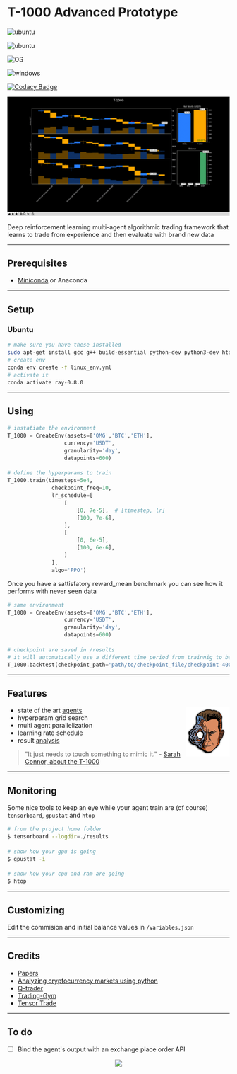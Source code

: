 # T-1000 Advanced Prototype

![ubuntu](https://img.shields.io/badge/ubuntu-supported-000.svg?colorA=00cc25&longCache=true&style=for-the-badge "ubuntu")

![ubuntu](https://img.shields.io/badge/tested_on-ubuntu-000.svg?colorA=00cc25&longCache=true&style=for-the-badge "ubuntu")

![OS](https://img.shields.io/badge/OS-unkown-000.svg?colorA=&longCache=true&style=for-the-badge "OS")

![windows](https://img.shields.io/badge/windows-not_supported-000.svg?colorA=d11431&longCache=true&style=for-the-badge "windows")

[![Codacy Badge](https://api.codacy.com/project/badge/Grade/ebdf89dcba744a3c8aafdda210d3aeb6)](https://app.codacy.com/app/Draichi/cryptocurrency_prediction?utm_source=github.com&utm_medium=referral&utm_content=Draichi/cryptocurrency_prediction&utm_campaign=Badge_Grade_Dashboard)

![gif](assets/t-1000.gif)

Deep reinforcement learning multi-agent algorithmic trading framework that learns to trade from experience and then evaluate with brand new data

* * *

## Prerequisites

-   [Miniconda](https://conda.io/docs/user-guide/install/index.html) or Anaconda

* * *

## Setup

### Ubuntu

```sh
# make sure you have these installed
sudo apt-get install gcc g++ build-essential python-dev python3-dev htop
# create env
conda env create -f linux_env.yml
# activate it
conda activate ray-0.8.0
```

* * *

## Using

```py
# instatiate the environment
T_1000 = CreateEnv(assets=['OMG','BTC','ETH'],
                  currency='USDT',
                  granularity='day',
                  datapoints=600)

# define the hyperparams to train
T_1000.train(timesteps=5e4,
              checkpoint_freq=10,
              lr_schedule=[
                  [
                      [0, 7e-5],  # [timestep, lr]
                      [100, 7e-6],
                  ],
                  [
                      [0, 6e-5],
                      [100, 6e-6],
                  ]
              ],
              algo='PPO')

```

Once you have a sattisfatory reward_mean benchmark you can see how it performs with never seen data

```py
# same environment
T_1000 = CreateEnv(assets=['OMG','BTC','ETH'],
                  currency='USDT',
                  granularity='day',
                  datapoints=600)

# checkpoint are saved in /results
# it will automatically use a different time period from trainnig to backtest
T_1000.backtest(checkpoint_path='path/to/checkpoint_file/checkpoint-400')
```

* * *

## Features
<img src="assets/t-1000.png" align="right"
     title="T-1000 from terminator" width="100">

-   state of the art [agents](https://ray.readthedocs.io/en/latest/rllib-algorithms.html)
-   hyperparam grid search
-   multi agent parallelization
-   learning rate schedule
-   result [analysis](https://ray.readthedocs.io/en/latest/tune-package-ref.html#ray.tune.Analysis)

> "It just needs to touch something to mimic it." - [Sarah Connor, about the T-1000](https://terminator.fandom.com/wiki/T-1000)

* * *

## Monitoring

Some nice tools to keep an eye while your agent train are (of course) `tensorboard`, `gpustat` and `htop`

```sh
# from the project home folder
$ tensorboard --logdir=./results

# show how your gpu is going
$ gpustat -i

# show how your cpu and ram are going
$ htop
```
* * *

## Customizing

Edit the commision and initial balance values in `/variables.json`

* * *

## Credits

-   [Papers](https://github.com/Draichi/Portfolio-Management-list/blob/master/README.md)
-   [Analyzing cryptocurrency markets using python](https://blog.patricktriest.com/analyzing-cryptocurrencies-python/)
-   [Q-trader](https://github.com/edwardhdlu/q-trader)
-   [Trading-Gym](https://github.com/thedimlebowski/Trading-Gym)
-   [Tensor Trade](https://github.com/notadamking/tensortrade)

* * *

## To do

-   [ ] Bind the agent's output with an exchange place order API

<div style="text-align:center">
  <img src="https://img.shields.io/badge/fork_it,_fix_it-open_pull_request-101947.svg?colorA=104047&longCache=true&style=for-the-badge"/>
</div>
